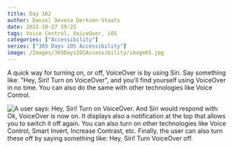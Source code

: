 ```yaml
---
title: Day 162
author: Daniel Devesa Derksen-Staats
date: 2022-10-27 19:25
tags: Voice Control, VoiceOver, iOS
categories: ["Accessibility"]
series: ["365 Days iOS Accessibility"]
image: /Images/365DaysIOSAccessibility/image65.jpg
---
```


A quick way for turning on, or off, VoiceOver is by using Siri. Say something like: "Hey, Siri! Turn on VoiceOver", and you'll find yourself using VoiceOver in no time. You can also do the same with other technologies like Voice Control.

![A user says: Hey, Siri! Turn on VoiceOver. And Siri would respond with: Ok, VoiceOver is now on. It displays also a notification at the top that allows you to switch it off again. You can also turn on other technologies like Voice Control, Smart Invert, Increase Contrast, etc. Finally, the user can also turn these off by saying something like: Hey, Siri! Turn VoiceOver off.](/Images/365DaysIOSAccessibility/image65.jpg)